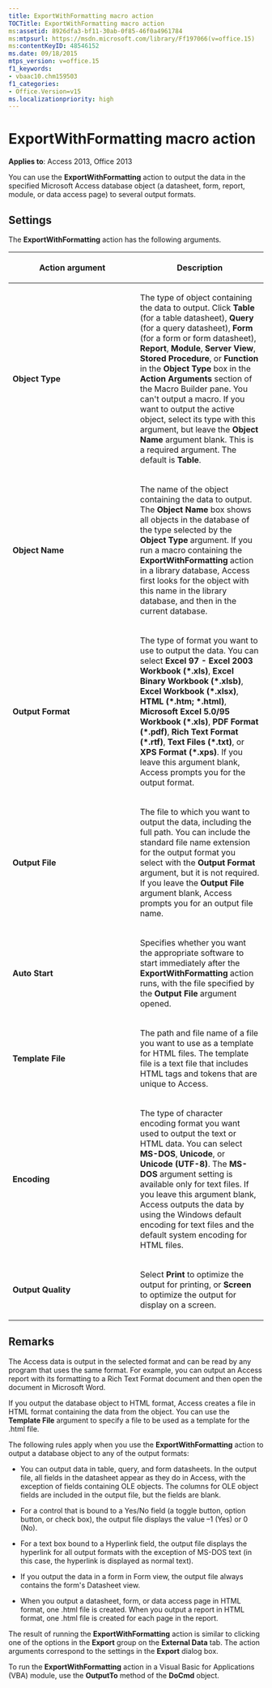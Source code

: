 ```yaml
---
title: ExportWithFormatting macro action
TOCTitle: ExportWithFormatting macro action
ms:assetid: 8926dfa3-bf11-30ab-0f85-46f0a4961784
ms:mtpsurl: https://msdn.microsoft.com/library/Ff197066(v=office.15)
ms:contentKeyID: 48546152
ms.date: 09/18/2015
mtps_version: v=office.15
f1_keywords:
- vbaac10.chm159503
f1_categories:
- Office.Version=v15
ms.localizationpriority: high
---
```


# ExportWithFormatting macro action


**Applies to**: Access 2013, Office 2013

You can use the **ExportWithFormatting** action to output the data in the specified Microsoft Access database object (a datasheet, form, report, module, or data access page) to several output formats.

## Settings

The **ExportWithFormatting** action has the following arguments.

<table>
<colgroup>
<col style="width: 50%" />
<col style="width: 50%" />
</colgroup>
<thead>
<tr class="header">
<th><p>Action argument</p></th>
<th><p>Description</p></th>
</tr>
</thead>
<tbody>
<tr class="odd">
<td><p><strong>Object Type</strong></p></td>
<td><p>The type of object containing the data to output. Click <strong>Table</strong> (for a table datasheet), <strong>Query</strong> (for a query datasheet), <strong>Form</strong> (for a form or form datasheet), <strong>Report</strong>, <strong>Module</strong>, <strong>Server View</strong>, <strong>Stored Procedure</strong>, or <strong>Function</strong> in the <strong>Object Type</strong> box in the <strong>Action Arguments</strong> section of the Macro Builder pane. You can't output a macro. If you want to output the active object, select its type with this argument, but leave the <strong>Object Name</strong> argument blank. This is a required argument. The default is <strong>Table</strong>.</p></td>
</tr>
<tr class="even">
<td><p><strong>Object Name</strong></p></td>
<td><p>The name of the object containing the data to output. The <strong>Object Name</strong> box shows all objects in the database of the type selected by the <strong>Object Type</strong> argument. If you run a macro containing the <strong>ExportWithFormatting</strong> action in a library database, Access first looks for the object with this name in the library database, and then in the current database.</p></td>
</tr>
<tr class="odd">
<td><p><strong>Output Format</strong></p></td>
<td><p>The type of format you want to use to output the data. You can select <strong>Excel 97 - Excel 2003 Workbook (*.xls)</strong>, <strong>Excel Binary Workbook (*.xlsb)</strong>, <strong>Excel Workbook (*.xlsx)</strong>, <strong>HTML (*.htm; *.html)</strong>, <strong>Microsoft Excel 5.0/95 Workbook (*.xls)</strong>, <strong>PDF Format (*.pdf)</strong>, <strong>Rich Text Format (*.rtf)</strong>, <strong>Text Files (*.txt)</strong>, or <strong>XPS Format (*.xps)</strong>. If you leave this argument blank, Access prompts you for the output format.</p></td>
</tr>
<tr class="even">
<td><p><strong>Output File</strong></p></td>
<td><p>The file to which you want to output the data, including the full path. You can include the standard file name extension for the output format you select with the <strong>Output Format</strong> argument, but it is not required. If you leave the <strong>Output File</strong> argument blank, Access prompts you for an output file name.</p></td>
</tr>
<tr class="odd">
<td><p><strong>Auto Start</strong></p></td>
<td><p>Specifies whether you want the appropriate software to start immediately after the <strong>ExportWithFormatting</strong> action runs, with the file specified by the <strong>Output File</strong> argument opened.</p></td>
</tr>
<tr class="even">
<td><p><strong>Template File</strong></p></td>
<td><p>The path and file name of a file you want to use as a template for HTML files. The template file is a text file that includes HTML tags and tokens that are unique to Access.</p></td>
</tr>
<tr class="odd">
<td><p><strong>Encoding</strong></p></td>
<td><p>The type of character encoding format you want used to output the text or HTML data. You can select <strong>MS-DOS</strong>, <strong>Unicode</strong>, or <strong>Unicode (UTF-8)</strong>. The <strong>MS-DOS</strong> argument setting is available only for text files. If you leave this argument blank, Access outputs the data by using the Windows default encoding for text files and the default system encoding for HTML files.</p></td>
</tr>
<tr class="even">
<td><p><strong>Output Quality</strong></p></td>
<td><p>Select <strong>Print</strong> to optimize the output for printing, or <strong>Screen</strong> to optimize the output for display on a screen.</p></td>
</tr>
</tbody>
</table>


## Remarks

The Access data is output in the selected format and can be read by any program that uses the same format. For example, you can output an Access report with its formatting to a Rich Text Format document and then open the document in Microsoft Word.

If you output the database object to HTML format, Access creates a file in HTML format containing the data from the object. You can use the **Template File** argument to specify a file to be used as a template for the .html file.

The following rules apply when you use the **ExportWithFormatting** action to output a database object to any of the output formats:

  - You can output data in table, query, and form datasheets. In the output file, all fields in the datasheet appear as they do in Access, with the exception of fields containing OLE objects. The columns for OLE object fields are included in the output file, but the fields are blank.

  - For a control that is bound to a Yes/No field (a toggle button, option button, or check box), the output file displays the value –1 (Yes) or 0 (No).

  - For a text box bound to a Hyperlink field, the output file displays the hyperlink for all output formats with the exception of MS-DOS text (in this case, the hyperlink is displayed as normal text).

  - If you output the data in a form in Form view, the output file always contains the form's Datasheet view.

  - When you output a datasheet, form, or data access page in HTML format, one .html file is created. When you output a report in HTML format, one .html file is created for each page in the report.

The result of running the **ExportWithFormatting** action is similar to clicking one of the options in the **Export** group on the **External Data** tab. The action arguments correspond to the settings in the **Export** dialog box.

To run the **ExportWithFormatting** action in a Visual Basic for Applications (VBA) module, use the **OutputTo** method of the **DoCmd** object.

